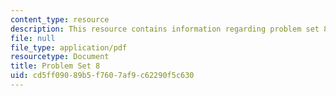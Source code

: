 ```yaml
---
content_type: resource
description: This resource contains information regarding problem set 8.
file: null
file_type: application/pdf
resourcetype: Document
title: Problem Set 8
uid: cd5ff090-89b5-f760-7af9-c62290f5c630
---
```

